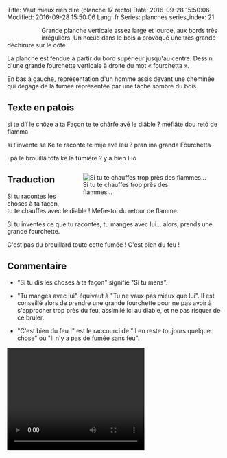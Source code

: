 Title: Vaut mieux rien dire (planche 17 recto)
Date: 2016-09-28 15:50:06
Modified: 2016-09-28 15:50:06
Lang: fr
Series: planches
series_index: 21


<figure class="image-block" style="float: left;">
  <img alt="" src="{static}/images/planche_17.png">
  <figcaption style="max-width: 268px"></figcaption>
</figure>

Grande planche verticale assez large et lourde, aux bords très
irréguliers. Un nœud dans le bois a provoqué une très grande déchirure
sur le côté.

La planche est fendue à partir du bord supérieur jusqu'au centre.
Dessin d'une grande fourchette verticale à droite du mot « fourchetta ».

En bas à gauche, représentation d'un homme assis devant une cheminée
qui dégage de la fumée représentée par une tâche sombre du bois.

## Texte en patois
si te diï le chôze a ta Façon te te chârfe avé le diâble ? méfiâte dou retó de flamma

si t’invente  se Ke te raconte te mije avé leû ? pran ina granda Fôurchetta

i pâ le brouillâ tôta ke la fûmiére ? y a bien Fiô

<figure class="image-block" style="float: right;">
  <img alt="Si tu te chauffes trop près des flammes…" src="{static}/images/planche_17_detail_cheminee.png">
  <figcaption style="max-width: 253px">Si tu te chauffes trop près des flammes…</figcaption>
</figure>

## Traduction
Si tu racontes les choses à ta façon, tu te chauffes avec le diable !  Méfie-toi du retour de flamme.

Si tu inventes ce que tu racontes, tu manges avec lui…  alors, prends une grande fourchette.

C'est pas du brouillard toute cette fumée !  C'est bien du feu !

## Commentaire

- "Si tu dis les choses à ta façon" signifie "Si tu mens".

- "Tu manges avec lui" équivaut à "Tu ne vaux pas mieux que lui". Il
  est conseillé alors de prendre une grande fourchette pour ne pas
  avoir à s'approcher trop près du feu, assimilé ici au diable, et ne
  pas risquer de ce bruler.

- "C'est bien du feu !" est le raccourci de "Il en reste toujours
  quelque chose" ou "Il n'y a pas de fumée sans feu".

<video width="320" height="240" controls>
  <source src="https://d1njpgd0ygatdn.cloudfront.net/video_17.mp4" type="video/mp4">
</video>
